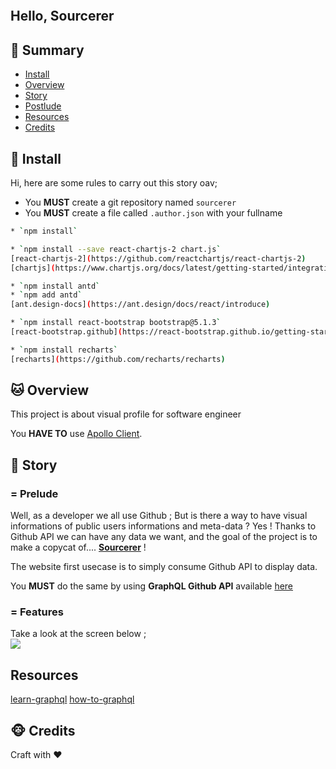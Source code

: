 <p align="center">
  <img alt="" src="./sourcerer.logo.png"">
</p>

## Hello, Sourcerer

## <a name='TOC'>🐼 Summary</a>

* [Install](#install)
* [Overview](#overview)
* [Story](#story)
* [Postlude](#postlude)
* [Resources](#resources)
* [Credits](#credits)
                                         

## <a name='install'>🦊 Install</a>

Hi, here are some rules to carry out this story oav;

* You **MUST** create a git repository named `sourcerer`
* You **MUST** create a file called `.author.json` with your fullname

```sh
* `npm install`

* `npm install --save react-chartjs-2 chart.js`
[react-chartjs-2](https://github.com/reactchartjs/react-chartjs-2)
[chartjs](https://www.chartjs.org/docs/latest/getting-started/integration.html)

* `npm install antd`
* `npm add antd`
[ant.design-docs](https://ant.design/docs/react/introduce)

* `npm install react-bootstrap bootstrap@5.1.3`
[react-bootstrap.github](https://react-bootstrap.github.io/getting-started/introduction/)

* `npm install recharts`
[recharts](https://github.com/recharts/recharts)
```

## <a name='overview'>🐱 Overview</a>

This project is about visual profile for software engineer<br />

You **HAVE TO** use [Apollo Client](https://www.apollographql.com/docs/react).

## <a name='story'>🐨 Story</a>

### = Prelude

Well, as a developer we all use Github ; But is there a way to have visual informations of public users informations and meta-data ?
Yes ! Thanks to Github API we can have any data we want, and the goal of the project is to make a copycat of.... [**Sourcerer**](https://sourcerer.io/) !

The website first usecase is to simply consume Github API to display data.

You **MUST** do the same by using **GraphQL Github API** available [here](https://developer.github.com/v4/)

### = Features

Take a look at the screen below ;<br />
![](./sourcerer.majdi.png)

## <a name='resources'> Resources </a>
[learn-graphql](https://graphql.org/learn/)
[how-to-graphql](https://www.howtographql.com/basics/0-introduction/)

## <a name='credits'>🐵 Credits</a>
Craft with :heart: 
